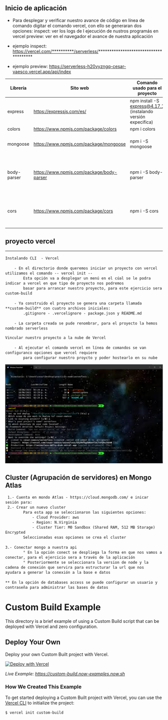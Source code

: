 ## Inicio de aplicación

- Para desplegar y verificar nuestro avance de código en línea de comando digitar el comando vercel,
  con ello se generaran dos opciones:
  inspect: ver los logs de l ejecución de nustros programás en vercel
  preview: ver en el navegador el avance de nuestra aplicación

- ejemplo inspect: https://vercel.com/**********/serverless/**************************************
- ejemplo preview: https://serverless-h20vyzngq-cesar-vaesco.vercel.app/api/index

| Librería | Sito web | Comando usado para el proyecto | Funcionalidad |
|---|---|---|---|
| express  | https://expressjs.com/es/  | npm install -S express@4.17.1  (instalando versión expecifica)| **** |
| colors  | https://www.npmjs.com/package/colors  | npm i colors| **** |
| mongoose | https://www.npmjs.com/package/mongoose | npm i -S mongoose | Librería que permite la conexión a mongoDB|
| body-parser |https://www.npmjs.com/package/body-parser |  npm i -S body-parser | recoge las peticiones que se hagan del servidor y trasforma las peticiones en formato **json** |
| cors | https://www.npmjs.com/package/cors| npm i -S cors | librería que permite habilitar las peticiones desde url distintas |



## proyecto vercel
****
```
Instalando CLI  - Vercel

    - En el directorio donde queremos iniciar un proyecto con vercel utilizamos el comando -- vercel init --
        Esta opción va a desplegar un menú en el cúal se le podra indicar a vercel en que tipo de proyecto nos podremos
        basar para arrancar nuestro proyecto, para este ejercicio sera custom-build

    - Ya construido el proyecto se genera una carpeta llamada **custom-build** con cuatro archivos iniciales:
        .gitignore - .vercelignore - package.json y README.md

    - La carpeta creada se pude renombrar, para el proyecto la hemos nombrado serverless

```

```
Vincular nuestro proyecto a la nube de Vercel

    - Al ejecutar el comando vercel en línea de comandos se van configuranco opciones que vercel requiere
        para configurar nuestro proycto y poder hostearlo en su nube

```
![Vercel configuración](img/inicializar_vercel.png)


## Cluster (Agrupación de servidores) en Mongo Atlas
```
 1.- Cuenta en mondo Atlas - https://cloud.mongodb.com/ e inicar sesión para:
 2.- Crear un nuevo cluster
        Para esta app se seleccionaron las siguientes opciones:
            - Cloud Provider: aws
            - Region: N.Virginia
            - Cluster Tier: M0 Sandbox (Shared RAM, 512 MB Storage) Encrypted
        Seleccionadas esas opciones se crea el cluster

3.- Conectar mongo a nuestra api
        ° En la opción conect se despliega la forma en que nos vamos a conectar, para el ejercicio sera a través de la aplicación
        ° Posteriormente se seleccionara la version de node y la cadena de conexión que servira para estructurar la url que nos     ayudara a generar la conexión a la base e datos

** En la opción de databases access se puede configurar un usuario y contraseña para administrar las bases de datos

```



# Custom Build Example

This directory is a brief example of using a Custom Build script that can be deployed with Vercel and zero configuration.

## Deploy Your Own

Deploy your own Custom Built project with Vercel.

[![Deploy with Vercel](https://vercel.com/button)](https://vercel.com/import/project?template=https://github.com/vercel/vercel/tree/main/examples/custom-build)

_Live Example: https://custom-build.now-examples.now.sh_

### How We Created This Example

To get started deploying a Custom Built project with Vercel, you can use the [Vercel CLI](https://vercel.com/download) to initialize the project:

```shell
$ vercel init custom-build
```
